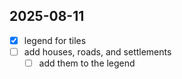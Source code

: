 ## 2025-08-11
- [x] legend for tiles
- [ ] add houses, roads, and settlements
  - [ ] add them to the legend
